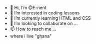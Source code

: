 - 👋 Hi, I’m @E-nent
- 👀 I’m interested in coding lessons
- 🌱 I’m currently learning HTML and CSS
- 💞️ I’m looking to collaborate on ...
- 📫 How to reach me ...
- where i live "ghana"
<!---
E-nent/E-nent is a ✨ special ✨ repository because its `README.md` (this file) appears on your GitHub profile.
You can click the Preview link to take a look at your changes.
--->
